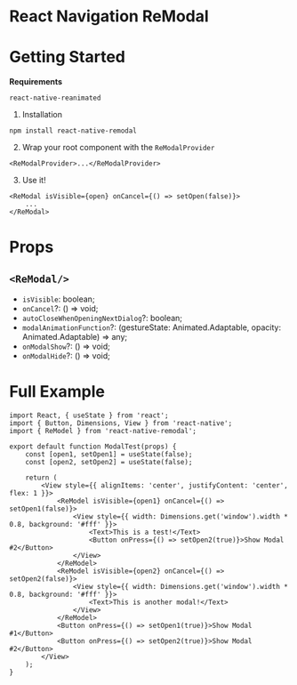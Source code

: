# React Navigation ReModal

# Getting Started

**Requirements**

```
react-native-reanimated
```

1. Installation

```
npm install react-native-remodal
```

2. Wrap your root component with the `ReModalProvider`

```tsx
<ReModalProvider>...</ReModalProvider>
```

3. Use it!

```tsx
<ReModal isVisible={open} onCancel={() => setOpen(false)}>
    ...
</ReModal>
```

# Props

## `<ReModal/>`

-   `isVisible`: boolean;
-   `onCancel`?: () => void;
-   `autoCloseWhenOpeningNextDialog`?: boolean;
-   `modalAnimationFunction`?: (gestureState: Animated.Adaptable<number>, opacity: Animated.Adaptable<number>) => any;
-   `onModalShow`?: () => void;
-   `onModalHide`?: () => void;

# Full Example

```tsx
import React, { useState } from 'react';
import { Button, Dimensions, View } from 'react-native';
import { ReModel } from 'react-native-remodal';

export default function ModalTest(props) {
    const [open1, setOpen1] = useState(false);
    const [open2, setOpen2] = useState(false);

    return (
        <View style={{ alignItems: 'center', justifyContent: 'center', flex: 1 }}>
            <ReModel isVisible={open1} onCancel={() => setOpen1(false)}>
                <View style={{ width: Dimensions.get('window').width * 0.8, background: '#fff' }}>
                    <Text>This is a test!</Text>
                    <Button onPress={() => setOpen2(true)}>Show Modal #2</Button>
                </View>
            </ReModel>
            <ReModel isVisible={open2} onCancel={() => setOpen2(false)}>
                <View style={{ width: Dimensions.get('window').width * 0.8, background: '#fff' }}>
                    <Text>This is another modal!</Text>
                </View>
            </ReModel>
            <Button onPress={() => setOpen1(true)}>Show Modal #1</Button>
            <Button onPress={() => setOpen2(true)}>Show Modal #2</Button>
        </View>
    );
}
```
